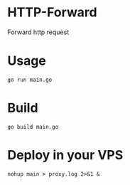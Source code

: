 # HTTP-Forward
Forward http request

# Usage
```shell
go run main.go
```

# Build
```shell
go build main.go
```

# Deploy in your VPS
```shell
nohup main > proxy.log 2>&1 &
```
